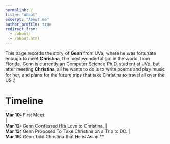 ```yaml
---
permalink: /
title: "About"
excerpt: "About me"
author_profile: true
redirect_from: 
  - /about/
  - /about.html
---
```


This page records the story of **Genn** from UVa, where he was fortunate enough to meet **Christina**, the most wonderful girl in the world, from Florida. Genn is currently an Computer Science Ph.D. student at UVa, but after meeting **Christina**, all he wants to do is to write poems and play music for her, and plans for the future trips that take Christina to travel all over the US :)

# Timeline

**Mar 10:** First Meet.    
|    
**Mar 12:**  Genn Confessed His Love to Christina.
|   
**Mar 13:**  Genn Proposed To Take Christina on a Trip to DC. 
|    
**Mar 19:**  Genn Told Christina that He is Asian.**
